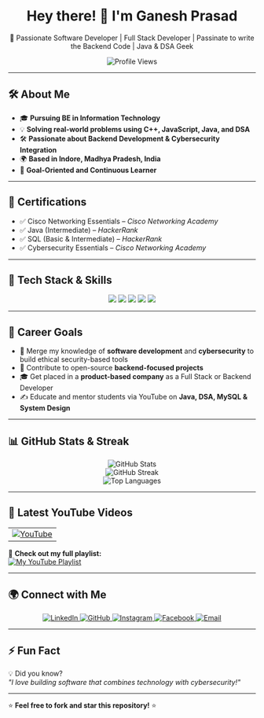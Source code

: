 <h1 align="center"> 
  Hey there! 👋 I'm Ganesh Prasad 
</h1>

<p align="center">
  🚀 Passionate Software Developer | Full Stack Developer | Passinate to write the Backend Code | Java & DSA Geek 
</p>

<p align="center">
  <img src="https://komarev.com/ghpvc/?username=ganesh2394&label=Profile%20Views&color=blue&style=flat" alt="Profile Views" />
</p>

---

## 🛠️ About Me
- 🎓 **Pursuing BE in Information Technology**
- 💡 **Solving real-world problems using C++, JavaScript, Java, and DSA**
- 🛠️ **Passionate about Backend Development & Cybersecurity Integration**
- 🌍 **Based in Indore, Madhya Pradesh, India**
- 🎯 **Goal-Oriented and Continuous Learner**  

---
## 🧠 Certifications
- ✅ Cisco Networking Essentials – *Cisco Networking Academy*
- ✅ Java (Intermediate) – *HackerRank*
- ✅ SQL (Basic & Intermediate) – *HackerRank*
- ✅ Cybersecurity Essentials – *Cisco Networking Academy*

---

## 🚀 Tech Stack & Skills  
<p align="center">
  <img src="https://img.shields.io/badge/C++-blue.svg?style=flat&logo=c%2B%2B" />
  <img src="https://img.shields.io/badge/Java-%23ED8B00.svg?style=flat&logo=openjdk&logoColor=white" />
  <img src="https://img.shields.io/badge/DSA-Data_Structures-red.svg?style=flat&logo=codeforces" />
  <img src="https://img.shields.io/badge/MySQL-Database-orange.svg?style=flat&logo=mysql" />
  <img src="https://img.shields.io/badge/GitHub-%23121011.svg?style=flat&logo=github&logoColor=white" />
</p>

---

## 🎯 Career Goals
- 🔐 Merge my knowledge of **software development** and **cybersecurity** to build ethical security-based tools
- 🚀 Contribute to open-source **backend-focused projects**
- 🎓 Get placed in a **product-based company** as a Full Stack or Backend Developer
- ✍️ Educate and mentor students via YouTube on **Java, DSA, MySQL & System Design**

---

## 📊 GitHub Stats & Streak  
<p align="center">
  <img src="https://github-readme-stats.vercel.app/api?username=ganesh2394&show_icons=true&theme=tokyonight" alt="GitHub Stats" />
  <br>
  <img src="https://github-readme-streak-stats.herokuapp.com/?user=ganesh2394&theme=tokyonight" alt="GitHub Streak" />
  <br>
  <img src="https://github-readme-stats.vercel.app/api/top-langs/?username=ganesh2394&layout=compact&theme=tokyonight" alt="Top Languages" />
</p>

---

## 🎥 Latest YouTube Videos  
<!-- YouTube videos auto-updated -->
<table>
  <tr>
    <td>
      <a href="https://www.youtube.com/channel/UC_GZnzpYXeP24lP1b_sgPug">
        <img src="https://img.shields.io/badge/YouTube-Subscribe-red?logo=youtube" alt="YouTube" />
      </a>
    </td>
  </tr>
</table>

📌 **Check out my full playlist:**  
[![My YouTube Playlist](https://img.shields.io/badge/YouTube-Playlist-red?logo=youtube)](https://www.youtube.com/playlist?list=PLFKSskMOGy_sdf5j2Ue7CRKTBp6AyjmP3)


---

## 🌍 Connect with Me  
<p align="center">
  <a href="https://www.linkedin.com/in/ganesh-prasad09">
    <img src="https://img.shields.io/badge/LinkedIn-blue?logo=linkedin&logoColor=white" alt="LinkedIn" />
  </a>
  <a href="https://github.com/ganeshprasad09">
    <img src="https://img.shields.io/badge/GitHub-black?logo=github&logoColor=white" alt="GitHub" />
  </a>
  <a href="https://www.instagram.com/_ganesh_p09/">
    <img src="https://img.shields.io/badge/Instagram-pink?logo=instagram&logoColor=white" alt="Instagram" />
  </a>
  <a href="https://www.facebook.com/profile.php?id=100063476495599">
    <img src="https://img.shields.io/badge/Facebook-blue?logo=facebook&logoColor=white" alt="Facebook" />
  </a>
  <a href="mailto:your-email@example.com">
    <img src="https://img.shields.io/badge/Email-DarkGreen?logo=gmail&logoColor=white" alt="Email" />
  </a>
</p>

---

## ⚡ Fun Fact  
💡 Did you know?  
*"I love building software that combines technology with cybersecurity!"*  

---

⭐ **Feel free to fork and star this repository!** ⭐  

